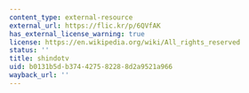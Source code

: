 ```yaml
---
content_type: external-resource
external_url: https://flic.kr/p/6QVfAK
has_external_license_warning: true
license: https://en.wikipedia.org/wiki/All_rights_reserved
status: ''
title: shindotv
uid: b0131b5d-b374-4275-8228-8d2a9521a966
wayback_url: ''
---
```

